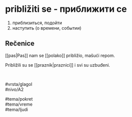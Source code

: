 # približiti se - приближити се

1. приблизиться, подойти  
2. наступить (о времени, событии)

## Rečenice

[[pas|Pas]] nam se [[polako]] približio, mašući repom.

Približili su se [[praznik|praznici]] i svi su uzbuđeni.

<br>

#vrsta/glagol  
#nivo/A2  

#tema/pokret  
#tema/vreme  
#tema/ljudi
